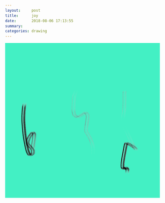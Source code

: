 ```yaml
---
layout:     post
title:      joy
date:       2018-08-06 17:13:55
summary:    
categories: drawing
---
```

![joy](/images/diary/joy.png ".")
